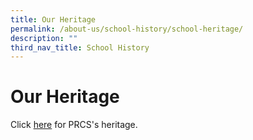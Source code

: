 ```yaml
---
title: Our Heritage
permalink: /about-us/school-history/school-heritage/
description: ""
third_nav_title: School History
---
```

Our Heritage
============

  

Click [here](http://gg.gg/prcss-history) for PRCS's heritage.